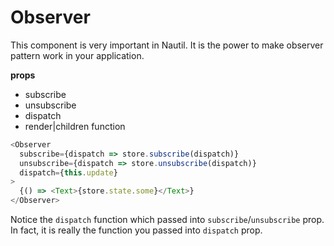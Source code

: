 # Observer

This component is very important in Nautil.
It is the power to make observer pattern work in your application.

**props**

- subscribe
- unsubscribe
- dispatch
- render|children function

```js
<Observer
  subscribe={dispatch => store.subscribe(dispatch)}
  unsubscribe={dispatch => store.unsubscribe(dispatch)}
  dispatch={this.update}
>
  {() => <Text>{store.state.some}</Text>}
</Observer>
```

Notice the `dispatch` function which passed into `subscribe`/`unsubscribe` prop. In fact, it is really the function you passed into `dispatch` prop.

